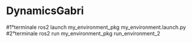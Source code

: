 # DynamicsGabri
#1°terminale ros2 launch my_environment_pkg my_environment.launch.py
#2°terminale ros2 run my_environment_pkg run_environment_2
